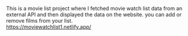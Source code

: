 This is a movie list project where I fetched movie watch list data from an external API and then displayed the data on the website. you can add or remove films from your list.                                                
      https://moviewatchlist1.netlify.app/     
 
